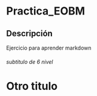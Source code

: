 # Practica_EOBM

## Descripción
Ejercicio para aprender markdown
###### subtitulo de 6 nivel

Otro titulo
=======

